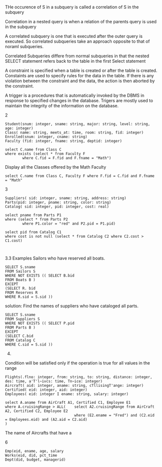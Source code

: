 THe occurence of S in a subquery is called a correlation of S in the subquery

Correlation in a nested query is when a relation of the parents query is used in the subquery

A correlated subquery is one that is executed after the outer query is executed. So correlated subqueries take an approach opposite to that of noraml subqueries.


Correlated Subqueries differe from normal subqueries in that the nested SELECT statement refers back to the table in the first Select statement


A constraint is specified when a table is created or after the table is created. Constaints are used to specify rules for the data in the table. If there is any violation between the constraint and the data, the action is then aborted by the constraint.

A trigger is a procedures that is automatically invoked by the DBMS in response to specified changes in the database.
Trigers are mostly used to maintain the integrity of the information on the database.

2
```
Student(snum: integer, sname: string, major: string, level: string, age: integer)
Class( name: string, meets_at: time, room: string, fid: integer)
Enrolled(snum: integer, cname: string)
Faculty (fid: integer, fname: string, deptid: integer)

select C.name from Class C 
where exists (select * from Faculty F 
        where C.fid = F.fid and F.fname = "Math") 
```

Display all the Classes offered by the Math Faculty

```
select C.name from Class C, Faculty F where F.fid = C.fid and F.fname = "Math"
```

3
```
Suppliers( sid: integer, sname: string, address: string)
Parts(pid: integer, pname: string, color: string)
Catalog( sid: integer, pid: integer, cost: real)

select pname from Parts P1 
where (select * from Parts P2 
        where P1.color = "red" and P2.pid = P1.pid)

select pid from Catalog C1 
where cost is not null (select * from Catalog C2 where C2.cost > C1.cost)
        
        
```        

3.3 Examples Sailors who have reserved all boats.
```
SELECT S.sname
FROM Sailors S
WHERE NOT EXISTS (( SELECT B.bid
FROM Boats B )
EXCEPT
(SELECT R. bid
FROM Reserves R
WHERE R.sid = S.sid ))

```

solution: Find the names of suppliers who have cataloged all parts.
```
SELECT S.sname
FROM Suppliers S
WHERE NOT EXISTS (( SELECT P.pid
FROM Parts B )
EXCEPT
(SELECT C.bid
FROM Catalog C
WHERE C.sid = S.sid ))

```

4.
Condition will be satisfied only if the operation is true for all values in the range

```
Flights(.flno: integer, from: string, to: string, distance: integer,
des: time, a'T'l~ivcs: time, Tn~ice: integer)
Aircraft( aid: integer, aname: string, cTllisingT'ange: integer)
Certified( eid: integer, aid: integer)
Employees( eid: integer I ename: string, salary: integer)

select A.aname from AirCraft A1, Certified C1, Employee E1
where A.cruisingRange > ALL(    select A2.cruisingRange from AirCraft A2, Certified C2, Employee E2
                                where (E2.ename = "Fred") and (C2.eid = Employees.eid) and (A2.aid = C2.aid) 
)
```

The name of Aircrafts that have a 


6 
```
Emp(eid, ename, age, salary
Works(eid, did, pct_time
Dept(did, budget, managerid)
```
